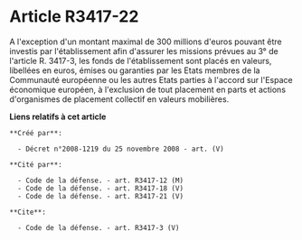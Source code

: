 # Article R3417-22

A l'exception d'un montant maximal de 300 millions d'euros pouvant être investis par l'établissement afin d'assurer les
missions prévues au 3° de l'article R. 3417-3, les fonds de l'établissement sont placés en valeurs, libellées en euros,
émises ou garanties par les Etats membres de la Communauté européenne ou les autres Etats parties à l'accord sur l'Espace
économique européen, à l'exclusion de tout placement en parts et actions d'organismes de placement collectif en valeurs
mobilières.

**Liens relatifs à cet article**

	**Créé par**:

	  - Décret n°2008-1219 du 25 novembre 2008 - art. (V)

	**Cité par**:

	  - Code de la défense. - art. R3417-12 (M)
	  - Code de la défense. - art. R3417-18 (V)
	  - Code de la défense. - art. R3417-21 (V)

	**Cite**:

	  - Code de la défense. - art. R3417-3 (V)
